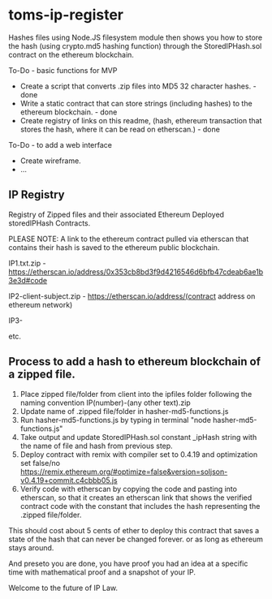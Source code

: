 # toms-ip-register
Hashes files using Node.JS filesystem module then shows you how to store the hash (using crypto.md5 hashing function) through the StoredIPHash.sol contract on the ethereum blockchain.

To-Do - basic functions for MVP
- Create a script that converts .zip files into MD5 32 character hashes. - done
- Write a static contract that can store strings (including hashes) to the ethereum blockchain. - done
- Create registry of links on this readme, (hash, ethereum transaction that stores the hash, where it can be read on etherscan.) - done

To-Do - to add a web interface
- Create wireframe.
- ...


## IP Registry
Registry of Zipped files and their associated Ethereum Deployed storedIPHash Contracts.

PLEASE NOTE: A link to the ethereum contract pulled via etherscan that contains their hash is saved to the ethereum public blockchain.



IP1.txt.zip - 
https://etherscan.io/address/0x353cb8bd3f9d4216546d6bfb47cdeab6ae1b3e3d#code

IP2-client-subject.zip - 
https://etherscan.io/address/(contract address on ethereum network)


IP3-

etc.


## Process to add a hash to ethereum blockchain of a zipped file.

1. Place zipped file/folder from client into the ipfiles folder following the naming convention IP(number)-(any other text).zip
2. Update name of .zipped file/folder in hasher-md5-functions.js
3. Run hasher-md5-functions.js by typing in terminal "node hasher-md5-functions.js"
4. Take output and update StoredIPHash.sol constant _ipHash string with the name of file and hash from previous step.
5. Deploy contract with remix with compiler set to 0.4.19 and optimization set false/no
https://remix.ethereum.org/#optimize=false&version=soljson-v0.4.19+commit.c4cbbb05.js
6. Verify code with etherscan by copying the code and pasting into etherscan, so that it creates an etherscan link that shows the verified contract code with the constant that includes the hash representing the .zipped file/folder.

This should cost about 5 cents of ether to deploy this contract that saves a state of the hash that can never be changed forever. or as long as ethereum stays around.

And preseto you are done, you have proof you had an idea at a specific time with mathematical proof and a snapshot of your IP.

Welcome to the future of IP Law.